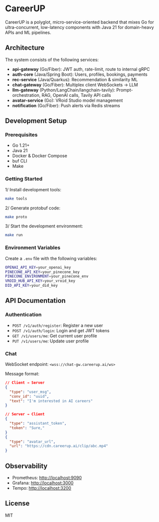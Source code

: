 # CareerUP

CareerUP is a polyglot, micro-service-oriented backend that mixes Go for ultra-concurrent, low-latency components with Java 21 for domain-heavy APIs and ML pipelines.

## Architecture

The system consists of the following services:

- **api-gateway** (Go/Fiber): JWT auth, rate-limit, route to internal gRPC
- **auth-core** (Java/Spring Boot): Users, profiles, bookings, payments
- **rec-service** (Java/Quarkus): Recommendation & similarity ML
- **chat-gateway** (Go/Fiber): Multiplex client WebSockets → LLM
- **llm-gateway** (Python/LangChain/langchain-tavily): Prompt-orchestration, RAG, OpenAI calls, Tavily API calls
- **avatar-service** (Go): VRoid Studio model management
- **notification** (Go/Fiber): Push alerts via Redis streams

## Development Setup

### Prerequisites

- Go 1.21+
- Java 21
- Docker & Docker Compose
- buf CLI
- Make

### Getting Started

1/ Install development tools:

```bash
make tools
```

2/ Generate protobuf code:

```bash
make proto
```

3/ Start the development environment:

```bash
make run
```

### Environment Variables

Create a `.env` file with the following variables:

```bash
OPENAI_API_KEY=your_openai_key
PINECONE_API_KEY=your_pinecone_key
PINECONE_ENVIRONMENT=your_pinecone_env
VROID_HUB_API_KEY=your_vroid_key
DID_API_KEY=your_did_key
```

## API Documentation

### Authentication

- `POST /v1/auth/register`: Register a new user
- `POST /v1/auth/login`: Login and get JWT tokens
- `GET /v1/users/me`: Get current user profile
- `PUT /v1/users/me`: Update user profile

### Chat

WebSocket endpoint: `<wss://chat-gw.careerup.ai/ws>`

Message format:

```json
// Client → Server
{
  "type": "user_msg",
  "conv_id": "uuid",
  "text": "I'm interested in AI careers"
}

// Server → Client
{
  "type": "assistant_token",
  "token": "Sure,"
}
{
  "type": "avatar_url",
  "url": "https://cdn.careerup.ai/clip/abc.mp4"
}
```

## Observability

- Prometheus: <http://localhost:9090>
- Grafana: <http://localhost:3000>
- Tempo: <http://localhost:3200>

## License

MIT
